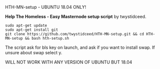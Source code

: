 HTH-MN-setup - UBUNTU 18.04 ONLY!

**Help The Homeless - Easy Masternode setup script** by twystidceed.

```
sudo apt-get update
sudo apt-get install git
git clone https://github.com/twystidceed/HTH-MN-setup.git && cd HTH-MN-setup && bash hth-setup.sh
```

The script ask for bls key on launch, and ask if you want to install swap. If unsure about swap select y.

WILL NOT WORK WITH ANY VERSION OF UBUNTU BUT 18.04
